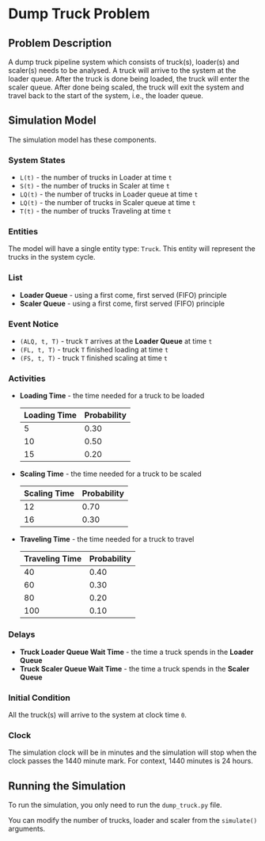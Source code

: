 # Dump Truck Problem

## Problem Description

A dump truck pipeline system which consists of truck(s), loader(s) and scaler(s) needs to be analysed. A truck will arrive to the system at the loader queue. After the truck is done being loaded, the truck will enter the scaler queue. After done being scaled, the truck will exit the system and travel back to the start of the system, i.e., the loader queue.

## Simulation Model

The simulation model has these components.

### System States

 - `L(t)` - the number of trucks in Loader at time `t`
 - `S(t)` - the number of trucks in Scaler at time `t`
 - `LQ(t)` - the number of trucks in Loader queue at time `t`
 - `LQ(t)` - the number of trucks in Scaler queue at time `t`
 - `T(t)` - the number of trucks Traveling at time `t`

### Entities

The model will have a single entity type: `Truck`. This entity will represent the trucks in the system cycle.

### List

 - **Loader Queue** - using a first come, first served (FIFO) principle
 - **Scaler Queue** - using a first come, first served (FIFO) principle

### Event Notice

 - `(ALQ, t, T)` - truck `T` arrives at the **Loader Queue** at time `t`
 - `(FL, t, T)` - truck `T` finished loading at time `t`
 - `(FS, t, T)` - truck `T` finished scaling at time `t`

### Activities

 - **Loading Time** - the time needed for a truck to be loaded

    | Loading Time | Probability |
    |--------------|-------------|
    | 5            | 0.30        |
    | 10           | 0.50        |
    | 15           | 0.20        |

 - **Scaling Time** - the time needed for a truck to be scaled

    | Scaling Time | Probability |
    |--------------|-------------|
    | 12           | 0.70        |
    | 16           | 0.30        |

 - **Traveling Time** - the time needed for a truck to travel

    | Traveling Time | Probability |
    |----------------|-------------|
    | 40             | 0.40        |
    | 60             | 0.30        |
    | 80             | 0.20        |
    | 100            | 0.10        |

### Delays

 - **Truck Loader Queue Wait Time** - the time a truck spends in the **Loader Queue**
 - **Truck Scaler Queue Wait Time** - the time a truck spends in the **Scaler Queue**

### Initial Condition

All the truck(s) will arrive to the system at clock time `0`.

### Clock

The simulation clock will be in minutes and the simulation will stop when the clock passes the 1440 minute mark. For context, 1440 minutes is 24 hours.

## Running the Simulation

To run the simulation, you only need to run the `dump_truck.py` file.

You can modify the number of trucks, loader and scaler from the `simulate()` arguments.
